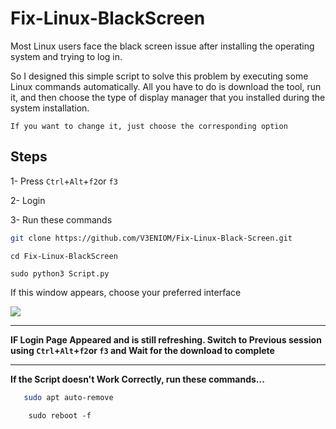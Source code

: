 # Fix-Linux-BlackScreen

Most Linux users face the black screen issue after installing 
the operating system and trying to log in.

So I designed this simple script to solve this problem by executing some Linux commands automatically.
All you have to do is download the tool, run it, and then choose the type of display manager that you installed during the system installation.

`If you want to change it, just choose the corresponding option`

## Steps

1- Press `Ctrl`+`Alt`+`f2`or `f3` 

2- Login 
 
3- Run these commands
 ```bash 
 git clone https://github.com/V3ENIOM/Fix-Linux-Black-Screen.git
 ```
    cd Fix-Linux-BlackScreen
 ```
 sudo python3 Script.py
 ````

If this window appears, choose your preferred interface

![](https://i.ibb.co/v45YsFv/Virtual-Box-Kali-04-03-2024-17-38-18.png)

<hr/>

**IF Login Page Appeared and is still refreshing. Switch to Previous session using `Ctrl`+`Alt`+`f2`or `f3` 
and Wait for the download to complete**
<hr/>

**If the Script doesn't Work Correctly, run these commands...**

 ```bash
    sudo apt auto-remove
```
```
    sudo reboot -f 
```
